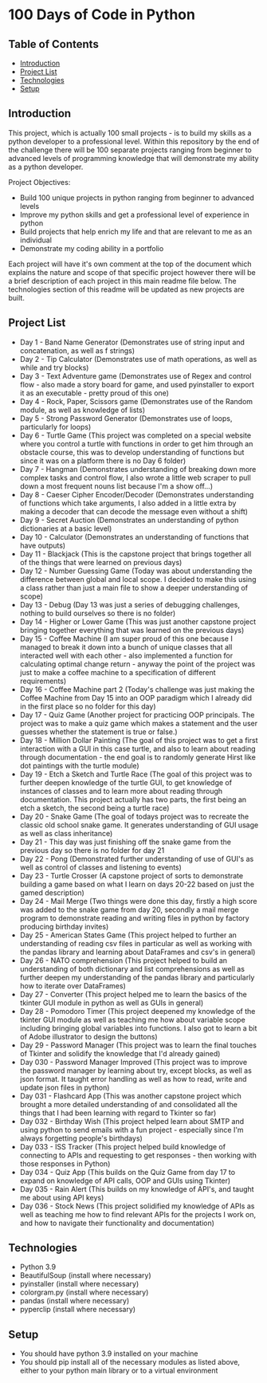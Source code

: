 # 100 Days of Code in Python

## Table of Contents

* [Introduction](#introduction)
* [Project List](#project-list)
* [Technologies](#technologies)
* [Setup](#setup)

## Introduction

This project, which is actually 100 small projects - is to build my skills as a python developer to a professional level. Within this repository by the end of the challenge there will be 100 separate projects ranging from beginner to advanced levels of programming knowledge that will demonstrate my ability as a python developer.

Project Objectives:

* Build 100 unique projects in python ranging from beginner to advanced levels
* Improve my python skills and get a professional level of experience in python
* Build projects that help enrich my life and that are relevant to me as an individual
* Demonstrate my coding ability in a portfolio

Each project will have it's own comment at the top of the document which explains the nature and scope of that specific project however there will be a brief description of each project in this main readme file below. The technologies section of this readme will be updated as new projects are built.

## Project List

* Day 1 - Band Name Generator (Demonstrates use of string input and concatenation, as well as f strings)
* Day 2 - Tip Calculator (Demonstrates use of math operations, as well as while and try blocks)
* Day 3 - Text Adventure game (Demonstrates use of Regex and control flow - also made a story board for game, and used pyinstaller to export it as an executable - pretty proud of this one)
* Day 4 - Rock, Paper, Scissors game (Demonstrates use of the Random module, as well as knowledge of lists)
* Day 5 - Strong Password Generator (Demonstrates use of loops, particularly for loops)
* Day 6 - Turtle Game (This project was completed on a special website where you control a turtle with functions in order to get him through an obstacle course, this was to develop understanding of functions but since it was on a platform there is no Day 6 folder)
* Day 7 - Hangman (Demonstrates understanding of breaking down more complex tasks and control flow, I also wrote a little web scraper to pull down a most frequent nouns list because I'm a show off...)
* Day 8 - Caeser Cipher Encoder/Decoder (Demonstrates understanding of functions which take arguments, I also added in a little extra by making a decoder that can decode the message even without a shift)
* Day 9 - Secret Auction (Demonstrates an understanding of python dictionaries at a basic level)
* Day 10 - Calculator (Demonstrates an understanding of functions that have outputs)
* Day 11 - Blackjack (This is the capstone project that brings together all of the things that were learned on previous days)
* Day 12 - Number Guessing Game (Today was about understanding the difference between global and local scope. I decided to make this using a class rather than just a main file to show a deeper understanding of scope)
* Day 13 - Debug (Day 13 was just a series of debugging challenges, nothing to build ourselves so there is no folder)
* Day 14 - Higher or Lower Game (This was just another capstone project bringing together everything that was learned on the previous days)
* Day 15 - Coffee Machine (I am super proud of this one because I managed to break it down into a bunch of unique classes that all interacted well with each other - also implemented a function for calculating optimal change return - anyway the point of the project was just to make a coffee machine to a specification of different requirements)
* Day 16 - Coffee Machine part 2 (Today's challenge was just making the Coffee Machine from Day 15 into an OOP paradigm which I already did in the first place so no folder for this day)
* Day 17 - Quiz Game (Another project for practicing OOP principals. The project was to make a quiz game which makes a statement and the user guesses whether the statement is true or false.)
* Day 18 - Million Dollar Painting (The goal of this project was to get a first interaction with a GUI in this case turtle, and also to learn about reading through documentation - the end goal is to randomly generate Hirst like dot paintings with the turtle module)
* Day 19 - Etch a Sketch and Turtle Race (The goal of this project was to further deepen knowledge of the turtle GUI, to get knowledge of instances of classes and to learn more about reading through documentation. This project actually has two parts, the first being an etch a sketch, the second being a turtle race)
* Day 20 - Snake Game (The goal of todays project was to recreate the classic old school snake game. It generates understanding of GUI usage as well as class inheritance)
* Day 21 - This day was just finishing off the snake game from the previous day so there is no folder for day 21
* Day 22 - Pong (Demonstrated further understanding of use of GUI's as well as control of classes and listening to events)
* Day 23 - Turtle Crosser (A capstone project of sorts to demonstrate building a game based on what I learn on days 20-22 based on just the gamed description)
* Day 24 - Mail Merge (Two things were done this day, firstly a high score was added to the snake game from day 20, secondly a mail merge program to demonstrate reading and writing files in python by factory producing birthday invites)
* Day 25 - American States Game (This project helped to further an understanding of reading csv files in particular as well as working with the pandas library and learning about DataFrames and csv's in general)
* Day 26 - NATO comprehension (This project helped to build an understanding of both dictionary and list comprehensions as well as further deepen my understanding of the pandas library and particularly how to iterate over DataFrames)
* Day 27 - Converter (This project helped me to learn the basics of the tkinter GUI module in python as well as GUIs in general)
* Day 28 - Pomodoro Timer (This project deepened my knowledge of the tkinter GUI module as well as teaching me how about variable scope including bringing global variables into functions. I also got to learn a bit of Adobe illustrator to design the buttons)
* Day 29 - Password Manager (This project was to learn the final touches of Tkinter and solidify the knowledge that I'd already gained)
* Day 030 - Password Manager Improved (This project was to improve the password manager by learning about try, except blocks, as well as json format. It taught error handling as well as how to read, write and update json files in python)
* Day 031 - Flashcard App (This was another capstone project which brought a more detailed understanding of and consolidated all the things that I had been learning with regard to Tkinter so far)
* Day 032 - Birthday Wish (This project helped learn about SMTP and using python to send emails with a fun project - especially since I'm always forgetting people's birthdays)
* Day 033 - ISS Tracker (This project helped build knowledge of connecting to APIs and requesting to get responses - then working with those responses in Python)
* Day 034 - Quiz App (This builds on the Quiz Game from day 17 to expand on knowledge of API calls, OOP and GUIs using Tkinter)
* Day 035 - Rain Alert (This builds on my knowledge of API's, and taught me about using API keys)
* Day 036 - Stock News (This project solidified my knowledge of APIs as well as teaching me how to find relevant APIs for the projects I work on, and how to navigate their functionality and documentation)

## Technologies

* Python 3.9
* BeautifulSoup (install where necessary)
* pyinstaller (install where necessary)
* colorgram.py (install where necessary)
* pandas (install where necessary)
* pyperclip (install where necessary)

## Setup

* You should have python 3.9 installed on your machine
* You should pip install all of the necessary modules as listed above, either to your python main library or to a virtual environment
